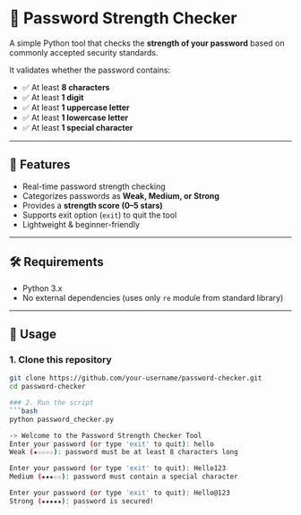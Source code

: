 # 🔐 Password Strength Checker  

A simple Python tool that checks the **strength of your password** based on commonly accepted security standards.  

It validates whether the password contains:  
- ✅ At least **8 characters**  
- ✅ At least **1 digit**  
- ✅ At least **1 uppercase letter**  
- ✅ At least **1 lowercase letter**  
- ✅ At least **1 special character**  

---

## 📂 Features
- Real-time password strength checking  
- Categorizes passwords as **Weak, Medium, or Strong**  
- Provides a **strength score (0–5 stars)**  
- Supports exit option (`exit`) to quit the tool  
- Lightweight & beginner-friendly  

---

## 🛠️ Requirements
- Python 3.x  
- No external dependencies (uses only `re` module from standard library)  

---

## 🚀 Usage

### 1. Clone this repository
```bash
git clone https://github.com/your-username/password-checker.git
cd password-checker

### 2. Run the script
```bash
python password_checker.py

-> Welcome to the Password Strength Checker Tool
Enter your password (or type 'exit' to quit): hello
Weak (★☆☆☆☆): password must be at least 8 characters long

Enter your password (or type 'exit' to quit): Hello123
Medium (★★★☆☆): password must contain a special character

Enter your password (or type 'exit' to quit): Hello@123
Strong (★★★★★): password is secured!

